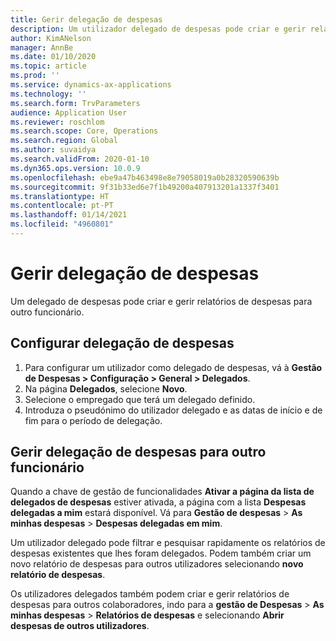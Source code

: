 ```yaml
---
title: Gerir delegação de despesas
description: Um utilizador delegado de despesas pode criar e gerir relatórios de despesas para outro funcionário da organização.
author: KimANelson
manager: AnnBe
ms.date: 01/10/2020
ms.topic: article
ms.prod: ''
ms.service: dynamics-ax-applications
ms.technology: ''
ms.search.form: TrvParameters
audience: Application User
ms.reviewer: roschlom
ms.search.scope: Core, Operations
ms.search.region: Global
ms.author: suvaidya
ms.search.validFrom: 2020-01-10
ms.dyn365.ops.version: 10.0.9
ms.openlocfilehash: ebe9a47b463498e8e79058019a0b28320590639b
ms.sourcegitcommit: 9f31b33ed6e7f1b49200a407913201a1337f3401
ms.translationtype: HT
ms.contentlocale: pt-PT
ms.lasthandoff: 01/14/2021
ms.locfileid: "4960801"
---
```

# <a name="manage-expense-delegation"></a>Gerir delegação de despesas

Um delegado de despesas pode criar e gerir relatórios de despesas para outro funcionário.

## <a name="configure-expense-delegation"></a>Configurar delegação de despesas

1. Para configurar um utilizador como delegado de despesas, vá à **Gestão de Despesas > Configuração > General > Delegados**.
2. Na página **Delegados**, selecione **Novo**.
3. Selecione o empregado que terá um delegado definido. 
4. Introduza o pseudónimo do utilizador delegado e as datas de início e de fim para o período de delegação.

## <a name="manage-expense-delegation-for-another-employee"></a>Gerir delegação de despesas para outro funcionário

Quando a chave de gestão de funcionalidades **Ativar a página da lista de delegados de despesas** estiver ativada, a página com a lista **Despesas delegadas a mim** estará disponível. Vá para **Gestão de despesas** > **As minhas despesas** > **Despesas delegadas em mim**.

Um utilizador delegado pode filtrar e pesquisar rapidamente os relatórios de despesas existentes que lhes foram delegados. Podem também criar um novo relatório de despesas para outros utilizadores selecionando **novo relatório de despesas**.

Os utilizadores delegados também podem criar e gerir relatórios de despesas para outros colaboradores, indo para a **gestão de Despesas** > **As minhas despesas** > **Relatórios de despesas** e selecionando **Abrir despesas de outros utilizadores**.
